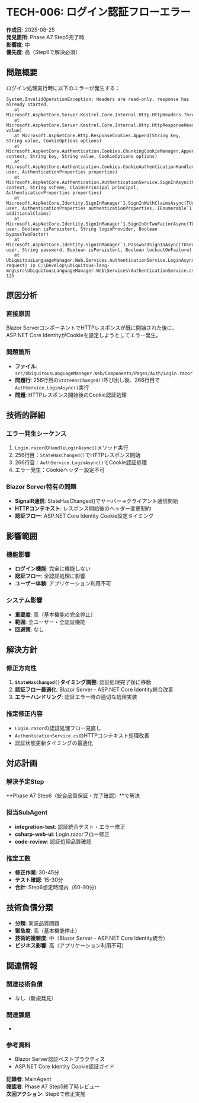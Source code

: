 # TECH-006: ログイン認証フローエラー

**作成日**: 2025-08-25  
**発見箇所**: Phase A7 Step5完了時  
**影響度**: 中  
**優先度**: 高（Step6で解決必須）  

## 問題概要

ログイン処理実行時に以下のエラーが発生する：

```
System.InvalidOperationException: Headers are read-only, response has already started.
   at Microsoft.AspNetCore.Server.Kestrel.Core.Internal.Http.HttpHeaders.ThrowHeadersReadOnlyException()
   at Microsoft.AspNetCore.Server.Kestrel.Core.Internal.Http.HttpResponseHeaders.Microsoft.AspNetCore.Http.IHeaderDictionary.set_SetCookie(StringValues value)
   at Microsoft.AspNetCore.Http.ResponseCookies.Append(String key, String value, CookieOptions options)
   at Microsoft.AspNetCore.Authentication.Cookies.ChunkingCookieManager.AppendResponseCookie(HttpContext context, String key, String value, CookieOptions options)
   at Microsoft.AspNetCore.Authentication.Cookies.CookieAuthenticationHandler.HandleSignInAsync(ClaimsPrincipal user, AuthenticationProperties properties)
   at Microsoft.AspNetCore.Authentication.AuthenticationService.SignInAsync(HttpContext context, String scheme, ClaimsPrincipal principal, AuthenticationProperties properties)
   at Microsoft.AspNetCore.Identity.SignInManager`1.SignInWithClaimsAsync(TUser user, AuthenticationProperties authenticationProperties, IEnumerable`1 additionalClaims)
   at Microsoft.AspNetCore.Identity.SignInManager`1.SignInOrTwoFactorAsync(TUser user, Boolean isPersistent, String loginProvider, Boolean bypassTwoFactor)
   at Microsoft.AspNetCore.Identity.SignInManager`1.PasswordSignInAsync(TUser user, String password, Boolean isPersistent, Boolean lockoutOnFailure)
   at UbiquitousLanguageManager.Web.Services.AuthenticationService.LoginAsync(LoginRequestDto request) in C:\Develop\ubiquitous-lang-mng\src\UbiquitousLanguageManager.Web\Services\AuthenticationService.cs:line 125
```

## 原因分析

### 直接原因
Blazor ServerコンポーネントでHTTPレスポンスが既に開始された後に、ASP.NET Core IdentityがCookieを設定しようとしてエラー発生。

### 問題箇所
- **ファイル**: `src/UbiquitousLanguageManager.Web/Components/Pages/Auth/Login.razor`
- **問題行**: 256行目の`StateHasChanged()`呼び出し後、266行目で`AuthService.LoginAsync()`実行
- **問題**: HTTPレスポンス開始後のCookie認証処理

## 技術的詳細

### エラー発生シーケンス
1. `Login.razor`の`HandleLoginAsync()`メソッド実行
2. 256行目：`StateHasChanged()`でHTTPレスポンス開始
3. 266行目：`AuthService.LoginAsync()`でCookie認証処理
4. エラー発生：Cookieヘッダー設定不可

### Blazor Server特有の問題
- **SignalR通信**: StateHasChanged()でサーバー→クライアント通信開始
- **HTTPコンテキスト**: レスポンス開始後のヘッダー変更制約
- **認証フロー**: ASP.NET Core Identity Cookie設定タイミング

## 影響範囲

### 機能影響
- **ログイン機能**: 完全に機能しない
- **認証フロー**: 全認証処理に影響
- **ユーザー体験**: アプリケーション利用不可

### システム影響
- **重要度**: 高（基本機能の完全停止）
- **範囲**: 全ユーザー・全認証機能
- **回避策**: なし

## 解決方針

### 修正方向性
1. **`StateHasChanged()`タイミング調整**: 認証処理完了後に移動
2. **認証フロー最適化**: Blazor Server・ASP.NET Core Identity統合改善
3. **エラーハンドリング**: 認証エラー時の適切な処理実装

### 推定修正内容
- `Login.razor`の認証処理フロー見直し
- `AuthenticationService.cs`のHTTPコンテキスト処理改善
- 認証状態更新タイミングの最適化

## 対応計画

### 解決予定Step
**Phase A7 Step6（統合品質保証・完了確認）**で解決

### 担当SubAgent
- **integration-test**: 認証統合テスト・エラー修正
- **csharp-web-ui**: Login.razorフロー修正
- **code-review**: 認証処理品質確認

### 推定工数
- **修正作業**: 30-45分
- **テスト確認**: 15-30分
- **合計**: Step6想定時間内（60-90分）

## 技術負債分類

- **分類**: 実装品質問題
- **緊急度**: 高（基本機能停止）
- **技術的複雑度**: 中（Blazor Server・ASP.NET Core Identity統合）
- **ビジネス影響**: 高（アプリケーション利用不可）

## 関連情報

### 関連技術負債
- なし（新規発見）

### 関連課題
- [UI-001]: プロフィール変更画面（90%解決・残10%は本エラー修正）

### 参考資料
- Blazor Server認証ベストプラクティス
- ASP.NET Core Identity Cookie認証ガイド

**記録者**: MainAgent  
**確認者**: Phase A7 Step5終了時レビュー  
**次回アクション**: Step6で修正実施